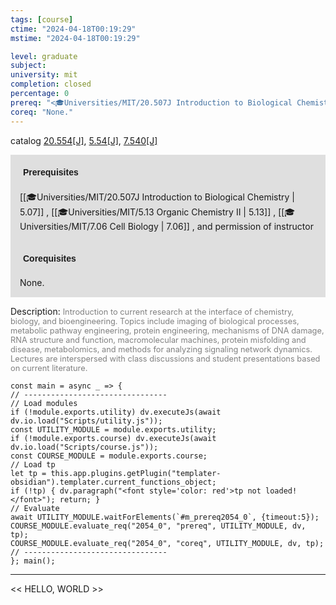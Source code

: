 ```yaml
---
tags: [course]
ctime: "2024-04-18T00:19:29"
mstime: "2024-04-18T00:19:29"

level: graduate
subject: 
university: mit
completion: closed
percentage: 0
prereq: "<🎓Universities/MIT/20.507J Introduction to Biological Chemistry> , <🎓Universities/MIT/5.13 Organic Chemistry II> , <🎓Universities/MIT/7.06 Cell Biology> , and permission of instructor"
coreq: "None."
---
```


catalog [20.554[J]](http://student.mit.edu/catalog/m20a.html#20.554), [5.54[J]](http://student.mit.edu/catalog/m5b.html#5.54), [7.540[J]](http://student.mit.edu/catalog/m7a.html#7.540)

<span style="display: block; padding: 15px; background-color: rgb(100, 100, 100, 0.2);"><font id="m_prereq2054_0" style="display: block; font-family: Arial, sans-serif; font-weight: bold; padding: 5px">Prerequisites</font><br><span id="prereq2054_0">[[🎓Universities/MIT/20.507J Introduction to Biological Chemistry | 5.07]] , [[🎓Universities/MIT/5.13 Organic Chemistry II | 5.13]] , [[🎓Universities/MIT/7.06 Cell Biology | 7.06]] , and permission of instructor</span></span>
<span style="display: block; padding: 15px; background-color: rgb(100, 100, 100, 0.2);"><font id="m_coreq2054_0" style="display: block; font-family: Arial, sans-serif; font-weight: bold; padding: 5px">Corequisites</font><br><span id="coreq2054_0">None.</span></span>

<font style="">Description:</font>
<font style="color: grey; font-size: 0.8rem;">Introduction to current research at the interface of chemistry, biology, and bioengineering. Topics include imaging of biological processes, metabolic pathway engineering, protein engineering, mechanisms of DNA damage, RNA structure and function, macromolecular machines, protein misfolding and disease, metabolomics, and methods for analyzing signaling network dynamics. Lectures are interspersed with class discussions and student presentations based on current literature.</font>

```dataviewjs
const main = async _ => {
// --------------------------------
// Load modules
if (!module.exports.utility) dv.executeJs(await dv.io.load("Scripts/utility.js"));
const UTILITY_MODULE = module.exports.utility;
if (!module.exports.course) dv.executeJs(await dv.io.load("Scripts/course.js"));
const COURSE_MODULE = module.exports.course;
// Load tp
let tp = this.app.plugins.getPlugin("templater-obsidian").templater.current_functions_object;
if (!tp) { dv.paragraph("<font style='color: red'>tp not loaded!</font>"); return; }
// Evaluate
await UTILITY_MODULE.waitForElements(`#m_prereq2054_0`, {timeout:5});
COURSE_MODULE.evaluate_req("2054_0", "prereq", UTILITY_MODULE, dv, tp);
COURSE_MODULE.evaluate_req("2054_0", "coreq", UTILITY_MODULE, dv, tp);
// --------------------------------
}; main();
```

---

<< HELLO, WORLD >>

